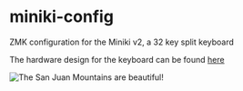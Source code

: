 # miniki-config
ZMK configuration for the Miniki v2, a 32 key split keyboard

The hardware design for the keyboard can be found [here](https://github.com/tammingaj/miniki-hardware) 

![The San Juan Mountains are beautiful!](/assets/images/san-juan-mountains.jpg "San Juan Mountains")

